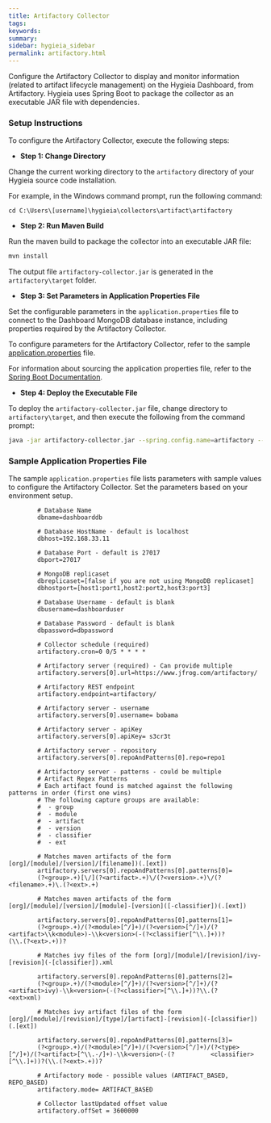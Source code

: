 ```yaml
---
title: Artifactory Collector
tags:
keywords:
summary:
sidebar: hygieia_sidebar
permalink: artifactory.html
---
```

Configure the Artifactory Collector to display and monitor information (related to artifact lifecycle management) on the Hygieia Dashboard, from Artifactory. Hygieia uses Spring Boot to package the collector as an executable JAR file with dependencies.

### Setup Instructions

To configure the Artifactory Collector, execute the following steps:

*   **Step 1: Change Directory**

Change the current working directory to the `artifactory` directory of your Hygieia source code installation.

For example, in the Windows command prompt, run the following command:

```
cd C:\Users\[username]\hygieia\collectors\artifact\artifactory
```

*   **Step 2: Run Maven Build**

Run the maven build to package the collector into an executable JAR file:

```bash
mvn install
```

The output file `artifactory-collector.jar` is generated in the `artifactory\target` folder.

*   **Step 3: Set Parameters in Application Properties File**

Set the configurable parameters in the `application.properties` file to connect to the Dashboard MongoDB database instance, including properties required by the Artifactory Collector.

To configure parameters for the Artifactory Collector, refer to the sample [application.properties](#sample-application-properties-file) file.

For information about sourcing the application properties file, refer to the [Spring Boot Documentation](http://docs.spring.io/spring-boot/docs/current-SNAPSHOT/reference/htmlsingle/#boot-features-external-config-application-property-files).

*   **Step 4: Deploy the Executable File**

To deploy the `artifactory-collector.jar` file, change directory to `artifactory\target`, and then execute the following from the command prompt:

```bash
java -jar artifactory-collector.jar --spring.config.name=artifactory --spring.config.location=[path to application.properties file]
```

### Sample Application Properties File

The sample `application.properties` file lists parameters with sample values to configure the Artifactory Collector. Set the parameters based on your environment setup.

```properties
		# Database Name
		dbname=dashboarddb

		# Database HostName - default is localhost
		dbhost=192.168.33.11

		# Database Port - default is 27017
		dbport=27017

		# MongoDB replicaset
		dbreplicaset=[false if you are not using MongoDB replicaset]
		dbhostport=[host1:port1,host2:port2,host3:port3]

		# Database Username - default is blank
		dbusername=dashboarduser

		# Database Password - default is blank
		dbpassword=dbpassword

		# Collector schedule (required)
		artifactory.cron=0 0/5 * * * *

		# Artifactory server (required) - Can provide multiple
		artifactory.servers[0].url=https://www.jfrog.com/artifactory/
		
		# Artifactory REST endpoint
		artifactory.endpoint=artifactory/

		# Artifactory server - username
		artifactory.servers[0].username= bobama
		
		# Artifactory server - apiKey
		artifactory.servers[0].apiKey= s3cr3t
		
		# Artifactory server - repository 
		artifactory.servers[0].repoAndPatterns[0].repo=repo1
		
		# Artifactory server - patterns - could be multiple
		# Artifact Regex Patterns
		# Each artifact found is matched against the following patterns in order (first one wins)
		# The following capture groups are available:
		#  - group
		#  - module
		#  - artifact
		#  - version
		#  - classifier
		#  - ext
		
		# Matches maven artifacts of the form [org]/[module]/[version]/[filename])(.[ext])
		artifactory.servers[0].repoAndPatterns[0].patterns[0]= 
		(?<group>.+)[\/](?<artifact>.+)\/(?<version>.+)\/(?<filename>.+)\.(?<ext>.+)
		
		# Matches maven artifacts of the form [org]/[module]/[version]/[module]-[version]([-classifier])(.[ext])
		
		artifactory.servers[0].repoAndPatterns[0].patterns[1]=
		(?<group>.+)/(?<module>[^/]+)/(?<version>[^/]+)/(?<artifact>\\k<module>)-\\k<version>(-(?<classifier[^\\.]+))?			(\\.(?<ext>.+))?

		# Matches ivy files of the form [org]/[module]/[revision]/ivy-[revision](-[classifier]).xml 
		
		artifactory.servers[0].repoAndPatterns[0].patterns[2]=
		(?<group>.+)/(?<module>[^/]+)/(?<version>[^/]+)/(?<artifact>ivy)-\\k<version>(-(?<classifier>[^\\.]+))?\\.(?			<ext>xml)

		# Matches ivy artifact files of the form [org]/[module]/[revision]/[type]/[artifact]-[revision](-[classifier])			(.[ext])
		
		artifactory.servers[0].repoAndPatterns[0].patterns[3]=
		(?<group>.+)/(?<module>[^/]+)/(?<version>[^/]+)/(?<type>[^/]+)/(?<artifact>[^\\.-/]+)-\\k<version>(-(?			<classifier>[^\\.]+))?(\\.(?<ext>.+))?
		
		# Artifactory mode - possible values (ARTIFACT_BASED, REPO_BASED)
		artifactory.mode= ARTIFACT_BASED
		
		# Collector lastUpdated offset value
		artifactory.offSet = 3600000
		

```
